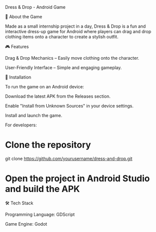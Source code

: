 Dress & Drop - Android Game

📱 About the Game

Made as a small internship project in a day, Dress & Drop is a fun and interactive dress-up game for Android where players can drag and drop clothing items onto a character to create a stylish outfit.

🎮 Features

Drag & Drop Mechanics – Easily move clothing onto the character.

User-Friendly Interface – Simple and engaging gameplay.


🚀 Installation

To run the game on an Android device:

Download the latest APK from the Releases section.

Enable "Install from Unknown Sources" in your device settings.

Install and launch the game.

For developers:

# Clone the repository
git clone https://github.com/yourusername/dress-and-drop.git

# Open the project in Android Studio and build the APK

🛠️ Tech Stack

Programming Language: GDScript

Game Engine: Godot
